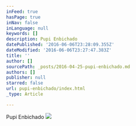 ```yaml
---
inFeed: true
hasPage: true
inNav: false
inLanguage: null
keywords: []
description: Pupi Enbichado
datePublished: '2016-06-06T23:28:09.355Z'
dateModified: '2016-06-06T23:27:47.383Z'
title: ''
author: []
sourcePath: _posts/2016-04-25-pupi-enbichado.md
authors: []
publisher: null
starred: false
url: pupi-enbichado/index.html
_type: Article

---
```

Pupi Enbichado
![](https://the-grid-user-content.s3-us-west-2.amazonaws.com/6d4e33a7-d8fe-452f-9ff7-88f32d3dd687.jpg)